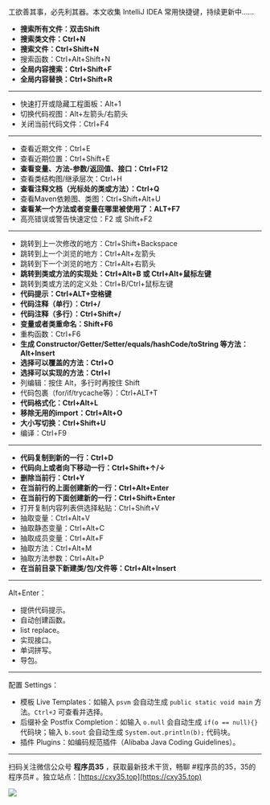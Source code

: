 工欲善其事，必先利其器。本文收集 IntelliJ IDEA 常用快捷键，持续更新中......
<!-- more -->

- **搜索所有文件：双击Shift**
- **搜索类文件：Ctrl+N**
- **搜索文件：Ctrl+Shift+N**
- 搜索函数：Ctrl+Alt+Shift+N
- **全局内容搜索：Ctrl+Shift+F**
- **全局内容替换：Ctrl+Shift+R**

---

- 快速打开或隐藏工程面板：Alt+1
- 切换代码视图：Alt+左箭头/右箭头
- 关闭当前代码文件：Ctrl+F4

---

- 查看近期文件：Ctrl+E
- 查看近期位置：Ctrl+Shift+E
- **查看变量、方法-参数/返回值、接口：Ctrl+F12**
- 查看类结构图/继承层次：Ctrl+H
- **查看注释文档（光标处的类或方法）：Ctrl+Q**
- 查看Maven依赖图、类图：Ctrl+Shift+Alt+U
- **查看某一个方法或者变量在哪里被使用了：ALT+F7**
- 高亮错误或警告快速定位：F2 或 Shift+F2

---

- 跳转到上一次修改的地方：Ctrl+Shift+Backspace
- 跳转到上一个浏览的地方：Ctrl+Alt+左箭头
- 跳转到下一个浏览的地方：Ctrl+Alt+右箭头
- **跳转到类或方法的实现处：Ctrl+Alt+B 或 Ctrl+Alt+鼠标左键**
- 跳转到类或方法的定义处：Ctrl+B/Ctrl+鼠标左键
- **代码提示：Ctrl+ALT+空格键**
- **代码注释（单行）：Ctrl+/**
- **代码注释（多行）：Ctrl+Shift+/**
- **变量或者类重命名：Shift+F6**
- 重构函数：Ctrl+F6
- **生成 Constructor/Getter/Setter/equals/hashCode/toString 等方法：Alt+Insert**
- **选择可以覆盖的方法：Ctrl+O**
- **选择可以实现的方法：Ctrl+I**
- 列编辑：按住 Alt，多行时再按住 Shift
- 代码包裹（for/if/trycache等）：Ctrl+ALT+T
- **代码格式化：Ctrl+Alt+L**
- **移除无用的import：Ctrl+Alt+O**
- **大小写切换：Ctrl+Shift+U**
- 编译：Ctrl+F9

---

- **代码复制到新的一行：Ctrl+D**
- **代码向上或者向下移动一行：Ctrl+Shift+↑/↓**
- **删除当前行：Ctrl+Y**
- **在当前行的上面创建新的一行：Ctrl+Alt+Enter**
- **在当前行的下面创建新的一行：Ctrl+Shift+Enter**
- 打开复制内容列表供选择粘贴：Ctrl+Shift+V
- 抽取变量：Ctrl+Alt+V
- 抽取静态变量：Ctrl+Alt+C
- 抽取成员变量：Ctrl+Alt+F
- 抽取方法：Ctrl+Alt+M
- 抽取方法参数：Ctrl+Alt+P
- **在当前目录下新建类/包/文件等：Ctrl+Alt+Insert**

---

Alt+Enter：
- 提供代码提示。
- 自动创建函数。
- list replace。
- 实现接口。
- 单词拼写。
- 导包。

---

配置 Settings：
- 模板 Live Templates：如输入 `psvm` 会自动生成 `public static void main` 方法。`Ctrl+J` 可查看并选择。
- 后缀补全 Postfix Completion：如输入 `o.null` 会自动生成 `if(o == null){}` 代码块；输入 `b.sout` 会自动生成 `System.out.println(b);` 代码块。
- 插件 Plugins：如编码规范插件（Alibaba Java Coding Guidelines）。


---

扫码关注微信公众号 **程序员35** ，获取最新技术干货，畅聊 #程序员的35，35的程序员# 。独立站点：[https://cxy35.top](https://cxy35.top)

![](https://oscimg.oschina.net/oscnet/up-285838b9c516db5bb1ba760f292f2346078.JPEG)